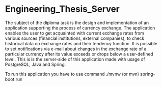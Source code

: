 # Engineering_Thesis_Server

The subject of the diploma task is the design and implementation of an application supporting the process of currency exchange. 
The application enables the user to get acquainted with current exchange rates from various sources (financial institutions, external companies), 
to check historical data on exchange rates and their tendency function. It is possible to set notifications via e-mail about changes in the 
exchange rate of a particular currency after its value exceeds or drops below a user-defined level. 
This is is the server-side of this application made with usage of PostgreSQL, Java and Spring.

To run this application you have to use command ./mvnw (or mvn) spring-boot:run
